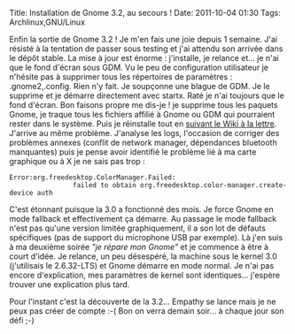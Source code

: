 Title: Installation de Gnome 3.2, au secours !
Date: 2011-10-04 01:30
Tags: Archlinux,GNU/Linux


Enfin la sortie de Gnome 3.2 ! Je m'en fais une joie depuis 1 semaine. J'ai
résisté à la tentation de passer sous testing et j'ai attendu son arrivée
dans le dépôt stable. La mise à jour est énorme : j'installe, je relance
et... je n'ai que le fond d'écran sous GDM. Vu le peu de configuration
utilisateur je n'hésite pas à supprimer tous les répertoires de paramètres :
.gnome2,.config. Rien n'y fait. Je soupçonne une blague de GDM. Je le supprime
et je démarre directement avec startx. Raté je n'ai toujours que le fond
d'écran. Bon faisons propre me dis-je ! je supprime tous les paquets Gnome, je
traque tous les fichiers affilié à Gnome ou GDM qui pourraient rester dans le
système. Puis je réinstalle tout en [suivant le Wiki à la
lettre](https://wiki.archlinux.org/index.php/GNOME_3). J'arrive au même
problème. J'analyse les logs, l'occasion de corriger des problèmes annexes
(conflit de network manager, dépendances bluetooth manquantes) puis je pense
avoir identifié le problème lié à ma carte graphique ou à X je ne sais pas
trop :

    Error:org.freedesktop.ColorManager.Failed: 
                    failed to obtain org.freedesktop.color-manager.create-device auth
C'est étonnant puisque la 3.0 a fonctionné des mois. Je force Gnome en mode
fallback et effectivement ça démarre. Au passage le mode fallback n'est pas
qu'une version limitée graphiquement, il a son lot de défauts spécifiques
(pas de support du microphone USB par exemple). Là j'en suis à ma deuxième
soirée *"je répare mon Gnome"* et je commence à être à court d'idée. Je
relance, un peu désespéré, la machine sous le kernel 3.0 (j'utilisais le
2.6.32-LTS) et Gnome démarre en mode normal. Je n'ai pas encore d'explication,
mes paramètres de kernel sont identiques... j'espère trouver une explication
plus tard.


Pour l'instant c'est la découverte de la 3.2... Empathy se lance mais je ne
peux pas créer de compte :-( Bon on verra demain soir... à chaque jour son
défi ;-)